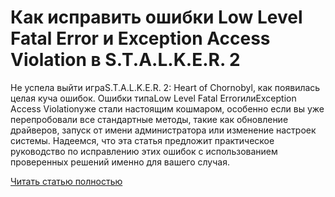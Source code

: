 # Как исправить ошибки Low Level Fatal Error и Exception Access Violation в S.T.A.L.K.E.R. 2



Не успела выйти играS.T.A.L.K.E.R. 2: Heart of Chornobyl, как появилась целая куча ошибок. Ошибки типаLow Level Fatal ErrorилиException Access Violationуже стали настоящим кошмаром, особенно если вы уже перепробовали все стандартные методы, такие как обновление драйверов, запуск от имени администратора или изменение настроек системы. Надеемся, что эта статья предложит практическое руководство по исправлению этих ошибок с использованием проверенных решений именно для вашего случая.

[Читать статью полностью](https://xyberbara.com/gaming/low-level-fatal-eav-error-stalker-2/)
